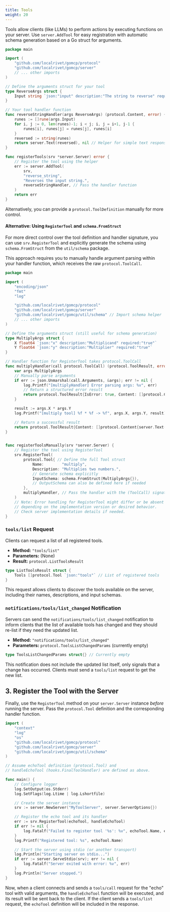 ```yaml
---
title: Tools
weight: 20
---
```


Tools allow clients (like LLMs) to perform actions by executing functions on your server. Use `server.AddTool` for easy registration with automatic schema generation based on a Go struct for arguments.

```go
package main

import (
	"github.com/localrivet/gomcp/protocol"
	"github.com/localrivet/gomcp/server"
	// ... other imports
)

// Define the arguments struct for your tool
type ReverseArgs struct {
	Input string `json:"input" description:"The string to reverse" required:"true"`
}

// Your tool handler function
func reverseStringHandler(args ReverseArgs) (protocol.Content, error) {
	runes := []rune(args.Input)
	for i, j := 0, len(runes)-1; i < j; i, j = i+1, j-1 {
		runes[i], runes[j] = runes[j], runes[i]
	}
	reversed := string(runes)
	return server.Text(reversed), nil // Helper for simple text responses
}

func registerTools(srv *server.Server) error {
	// Register the tool using the helper
	err := server.AddTool(
		srv,
		"reverse_string",
		"Reverses the input string.",
		reverseStringHandler, // Pass the handler function
	)
	return err
}
```

Alternatively, you can provide a `protocol.ToolDefinition` manually for more control.

#### Alternative: Using `RegisterTool` and `schema.FromStruct`

For more direct control over the tool definition and handler signature, you can use `srv.RegisterTool` and explicitly generate the schema using `schema.FromStruct` from the `util/schema` package.

This approach requires you to manually handle argument parsing within your handler function, which receives the raw `protocol.ToolCall`.

```go
package main

import (
	"encoding/json"
	"fmt"
	"log"

	"github.com/localrivet/gomcp/protocol"
	"github.com/localrivet/gomcp/server"
	"github.com/localrivet/gomcp/util/schema" // Import schema helper
	// ... other imports
)

// Define the arguments struct (still useful for schema generation)
type MultiplyArgs struct {
	X float64 `json:"x" description:"Multiplicand" required:"true"`
	Y float64 `json:"y" description:"Multiplier" required:"true"`
}

// Handler function for RegisterTool takes protocol.ToolCall
func multiplyHandler(call protocol.ToolCall) (protocol.ToolResult, error) {
	var args MultiplyArgs
	// Manually parse arguments
	if err := json.Unmarshal(call.Arguments, &args); err != nil {
		log.Printf("[multiplyHandler] Error parsing args: %v", err)
		// Return a structured error result
		return protocol.ToolResult{IsError: true, Content: []protocol.Content{server.Text(fmt.Sprintf("Invalid arguments: %v", err))}}, nil
	}

	result := args.X * args.Y
	log.Printf("[multiply tool] %f * %f -> %f", args.X, args.Y, result)

	// Return a successful result
	return protocol.ToolResult{Content: []protocol.Content{server.Text(fmt.Sprintf("%f", result))}}, nil
}


func registerToolsManually(srv *server.Server) {
	// Register the tool using RegisterTool
	srv.RegisterTool(
		protocol.Tool{ // Define the full Tool struct
			Name:        "multiply",
			Description: "Multiplies two numbers.",
			// Generate schema explicitly
			InputSchema: schema.FromStruct(MultiplyArgs{}),
			// OutputSchema can also be defined here if needed
		},
		multiplyHandler, // Pass the handler with the (ToolCall) signature
	)
	// Note: Error handling for RegisterTool might differ or be absent
	// depending on the implementation version or desired behavior.
	// Check server implementation details if needed.
}
```

### `tools/list` Request

Clients can request a list of all registered tools.

- **Method:** `"tools/list"`
- **Parameters:** (None)
- **Result:** `protocol.ListToolsResult`

```go
type ListToolsResult struct {
	Tools []protocol.Tool `json:"tools"` // List of registered tools
}
```

This request allows clients to discover the tools available on the server, including their names, descriptions, and input schemas.

### `notifications/tools/list_changed` Notification

Servers can send the `notifications/tools/list_changed` notification to inform clients that the list of available tools has changed and they should re-list if they need the updated list.

- **Method:** `"notifications/tools/list_changed"`
- **Parameters:** `protocol.ToolsListChangedParams` (currently empty)

```go
type ToolsListChangedParams struct{} // Currently empty
```

This notification does not include the updated list itself, only signals that a change has occurred. Clients must send a `tools/list` request to get the new list.

## 3. Register the Tool with the Server

Finally, use the `RegisterTool` method on your `server.Server` instance _before_ running the server. Pass the `protocol.Tool` definition and the corresponding handler function.

```go
import (
	"context"
	"log"
	"os"
	"github.com/localrivet/gomcp/protocol"
	"github.com/localrivet/gomcp/server"
	"github.com/localrivet/gomcp/util/schema"
)

// Assume echoTool definition (protocol.Tool) and
// handleEchoTool (hooks.FinalToolHandler) are defined as above.

func main() {
	// Configure logger
	log.SetOutput(os.Stderr)
	log.SetFlags(log.Ltime | log.Lshortfile)

	// Create the server instance
	srv := server.NewServer("MyToolServer", server.ServerOptions{})

	// Register the echo tool and its handler
	err := srv.RegisterTool(echoTool, handleEchoTool)
	if err != nil {
		log.Fatalf("Failed to register tool '%s': %v", echoTool.Name, err)
	}
	log.Printf("Registered tool: %s", echoTool.Name)

	// Start the server using stdio (or another transport)
	log.Println("Starting server on stdio...")
	if err := server.ServeStdio(srv); err != nil {
		log.Fatalf("Server exited with error: %v", err)
	}
	log.Println("Server stopped.")
}
```

Now, when a client connects and sends a `tools/call` request for the "echo" tool with valid arguments, the `handleEchoTool` function will be executed, and its result will be sent back to the client. If the client sends a `tools/list` request, the `echoTool` definition will be included in the response.
